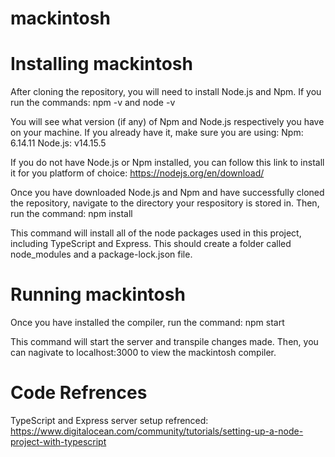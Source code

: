 # mackintosh

# Installing mackintosh
After cloning the repository, you will need to install Node.js and Npm. If you run the commands:
npm -v and node -v

You will see what version (if any) of Npm and Node.js respectively you have on your machine. If you already have it, make sure you are using:
Npm: 6.14.11
Node.js: v14.15.5

If you do not have Node.js or Npm installed, you can follow this link to install it for you platform of choice: https://nodejs.org/en/download/

Once you have downloaded Node.js and Npm and have successfully cloned the repository, navigate to the directory your respository is stored in. Then, run the command:
npm install

This command will install all of the node packages used in this project, including TypeScript and Express. This should create a folder called node_modules and a package-lock.json file.

# Running mackintosh
Once you have installed the compiler, run the command:
npm start

This command will start the server and transpile changes made. Then, you can nagivate to localhost:3000 to view the mackintosh compiler.

# Code Refrences

TypeScript and Express server setup refrenced: https://www.digitalocean.com/community/tutorials/setting-up-a-node-project-with-typescript
